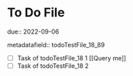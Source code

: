 # To Do File

due:: 2022-09-06

metadatafield:: todoTestFile_18\_89

- [ ] Task of todoTestFile_18 1 [[Query me]]
- [ ] Task of todoTestFile_18 2
